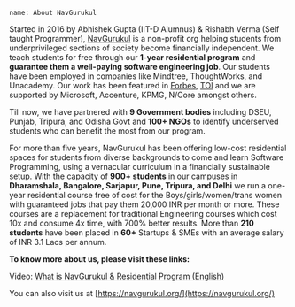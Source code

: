 ```ngMeta
name: About NavGurukul
```

Started in 2016 by Abhishek Gupta (IIT-D Alumnus) & Rishabh Verma (Self taught Programmer), [NavGurukul](https://navgurukul.org/) is a non-profit org helping students from underprivileged sections of society become financially independent. We teach students for free through our **1-year residential program** and **guarantee them a well-paying software engineering job**. Our students have been employed in companies like Mindtree, ThoughtWorks, and Unacademy. Our work has been featured in [Forbes](https://www.forbesindia.com/article/30-under-30-2020/navgurukul-cracking-the-code-to-success/57717/1), [TOI](https://timesofindia.indiatimes.com/home/sunday-times/how-a-gurukul-for-coders-is-changing-lives/articleshow/60896051.cms) and we are supported by Microsoft, Accenture, KPMG, N/Core amongst others.

Till now, we have partnered with **9 Government bodies** including DSEU, Punjab, Tripura, and Odisha Govt and **100+ NGOs** to identify underserved students who can benefit the most from our program. 

For more than five years, NavGurukul has been offering low-cost residential spaces for students from diverse backgrounds to come and learn Software Programming, using a vernacular curriculum in a financially sustainable setup. With the capacity of **900+ students** in our campuses in **Dharamshala, Bangalore, Sarjapur, Pune, Tripura, and Delhi** we run a one-year residential course free of cost for the Boys/girls/women/trans women with guaranteed jobs that pay them 20,000 INR per month or more. These courses are a replacement for traditional Engineering courses which cost 10x and consume 4x time, with 700% better results. More than **210 students** have been placed in **60+** Startups & SMEs with an average salary of INR 3.1 Lacs per annum.

**To know more about us, please visit these links:**

Video: [What is NavGurukul & Residential Program (English)](https://youtu.be/FNMj0EnmdXI)

You can also visit us at [https://navgurukul.org/](https://navgurukul.org/)
